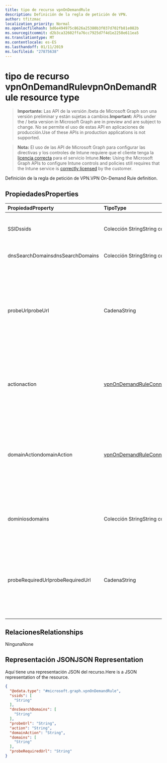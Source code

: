 ```yaml
---
title: tipo de recurso vpnOnDemandRule
description: Definición de la regla de petición de VPN.
author: tfitzmac
localization_priority: Normal
ms.openlocfilehash: bd6e494975c8626a25380b3f037d702fb81e082b
ms.sourcegitcommit: d2b3ca32602ffa76cc7925d7f4d1e2258e611ea5
ms.translationtype: MT
ms.contentlocale: es-ES
ms.lasthandoff: 01/11/2019
ms.locfileid: "27875638"
---
```

# <a name="vpnondemandrule-resource-type"></a><span data-ttu-id="c16d6-103">tipo de recurso vpnOnDemandRule</span><span class="sxs-lookup"><span data-stu-id="c16d6-103">vpnOnDemandRule resource type</span></span>

> <span data-ttu-id="c16d6-104">**Importante:** Las API de la versión /beta de Microsoft Graph son una versión preliminar y están sujetas a cambios.</span><span class="sxs-lookup"><span data-stu-id="c16d6-104">**Important:** APIs under the / beta version in Microsoft Graph are in preview and are subject to change.</span></span> <span data-ttu-id="c16d6-105">No se permite el uso de estas API en aplicaciones de producción.</span><span class="sxs-lookup"><span data-stu-id="c16d6-105">Use of these APIs in production applications is not supported.</span></span>

> <span data-ttu-id="c16d6-106">**Nota:** El uso de las API de Microsoft Graph para configurar las directivas y los controles de Intune requiere que el cliente tenga la [licencia correcta](https://go.microsoft.com/fwlink/?linkid=839381) para el servicio Intune.</span><span class="sxs-lookup"><span data-stu-id="c16d6-106">**Note:** Using the Microsoft Graph APIs to configure Intune controls and policies still requires that the Intune service is [correctly licensed](https://go.microsoft.com/fwlink/?linkid=839381) by the customer.</span></span>

<span data-ttu-id="c16d6-107">Definición de la regla de petición de VPN.</span><span class="sxs-lookup"><span data-stu-id="c16d6-107">VPN On-Demand Rule definition.</span></span>
## <a name="properties"></a><span data-ttu-id="c16d6-108">Propiedades</span><span class="sxs-lookup"><span data-stu-id="c16d6-108">Properties</span></span>
|<span data-ttu-id="c16d6-109">Propiedad</span><span class="sxs-lookup"><span data-stu-id="c16d6-109">Property</span></span>|<span data-ttu-id="c16d6-110">Tipo</span><span class="sxs-lookup"><span data-stu-id="c16d6-110">Type</span></span>|<span data-ttu-id="c16d6-111">Description</span><span class="sxs-lookup"><span data-stu-id="c16d6-111">Description</span></span>|
|:---|:---|:---|
|<span data-ttu-id="c16d6-112">SSID</span><span class="sxs-lookup"><span data-stu-id="c16d6-112">ssids</span></span>|<span data-ttu-id="c16d6-113">Colección String</span><span class="sxs-lookup"><span data-stu-id="c16d6-113">String collection</span></span>|<span data-ttu-id="c16d6-114">Servicio de red establece identificadores (SSID).</span><span class="sxs-lookup"><span data-stu-id="c16d6-114">Network Service Set Identifiers (SSIDs).</span></span>|
|<span data-ttu-id="c16d6-115">dnsSearchDomains</span><span class="sxs-lookup"><span data-stu-id="c16d6-115">dnsSearchDomains</span></span>|<span data-ttu-id="c16d6-116">Colección String</span><span class="sxs-lookup"><span data-stu-id="c16d6-116">String collection</span></span>|<span data-ttu-id="c16d6-117">Dominios de búsqueda DNS.</span><span class="sxs-lookup"><span data-stu-id="c16d6-117">DNS Search Domains.</span></span>|
|<span data-ttu-id="c16d6-118">probeUrl</span><span class="sxs-lookup"><span data-stu-id="c16d6-118">probeUrl</span></span>|<span data-ttu-id="c16d6-119">Cadena</span><span class="sxs-lookup"><span data-stu-id="c16d6-119">String</span></span>|<span data-ttu-id="c16d6-120">Una dirección URL de sondeo.</span><span class="sxs-lookup"><span data-stu-id="c16d6-120">A URL to probe.</span></span> <span data-ttu-id="c16d6-121">Si esta dirección URL es correctamente se capturaron (que devuelve un código de estado HTTP 200) sin el redireccionamiento, coincide esta regla.</span><span class="sxs-lookup"><span data-stu-id="c16d6-121">If this URL is successfully fetched (returning a 200 HTTP status code) without redirection, this rule matches.</span></span>|
|<span data-ttu-id="c16d6-122">action</span><span class="sxs-lookup"><span data-stu-id="c16d6-122">action</span></span>|[<span data-ttu-id="c16d6-123">vpnOnDemandRuleConnectionAction</span><span class="sxs-lookup"><span data-stu-id="c16d6-123">vpnOnDemandRuleConnectionAction</span></span>](../resources/intune-deviceconfig-vpnondemandruleconnectionaction.md)|<span data-ttu-id="c16d6-124">Acción.</span><span class="sxs-lookup"><span data-stu-id="c16d6-124">Action.</span></span> <span data-ttu-id="c16d6-125">Los valores posibles son: `connect`, `evaluateConnection`, `ignore` y `disconnect`.</span><span class="sxs-lookup"><span data-stu-id="c16d6-125">Possible values are: `connect`, `evaluateConnection`, `ignore`, `disconnect`.</span></span>|
|<span data-ttu-id="c16d6-126">domainAction</span><span class="sxs-lookup"><span data-stu-id="c16d6-126">domainAction</span></span>|[<span data-ttu-id="c16d6-127">vpnOnDemandRuleConnectionDomainAction</span><span class="sxs-lookup"><span data-stu-id="c16d6-127">vpnOnDemandRuleConnectionDomainAction</span></span>](../resources/intune-deviceconfig-vpnondemandruleconnectiondomainaction.md)|<span data-ttu-id="c16d6-128">Acción de dominio (sólo se aplica cuando la acción es evaluar la conexión).</span><span class="sxs-lookup"><span data-stu-id="c16d6-128">Domain Action (Only applicable when Action is evaluate connection).</span></span> <span data-ttu-id="c16d6-129">Los valores posibles son: `connectIfNeeded` y `neverConnect`.</span><span class="sxs-lookup"><span data-stu-id="c16d6-129">Possible values are: `connectIfNeeded`, `neverConnect`.</span></span>|
|<span data-ttu-id="c16d6-130">dominios</span><span class="sxs-lookup"><span data-stu-id="c16d6-130">domains</span></span>|<span data-ttu-id="c16d6-131">Colección String</span><span class="sxs-lookup"><span data-stu-id="c16d6-131">String collection</span></span>|<span data-ttu-id="c16d6-132">Dominios (solo se aplica cuando la acción es evaluar la conexión).</span><span class="sxs-lookup"><span data-stu-id="c16d6-132">Domains (Only applicable when Action is evaluate connection).</span></span>|
|<span data-ttu-id="c16d6-133">probeRequiredUrl</span><span class="sxs-lookup"><span data-stu-id="c16d6-133">probeRequiredUrl</span></span>|<span data-ttu-id="c16d6-134">Cadena</span><span class="sxs-lookup"><span data-stu-id="c16d6-134">String</span></span>|<span data-ttu-id="c16d6-135">Sondeo obligatorio Url (solo se aplica cuando la acción es evaluar la conexión y DomainAction es conectar si es necesario).</span><span class="sxs-lookup"><span data-stu-id="c16d6-135">Probe Required Url (Only applicable when Action is evaluate connection and DomainAction is connect if needed).</span></span>|

## <a name="relationships"></a><span data-ttu-id="c16d6-136">Relaciones</span><span class="sxs-lookup"><span data-stu-id="c16d6-136">Relationships</span></span>
<span data-ttu-id="c16d6-137">Ninguna</span><span class="sxs-lookup"><span data-stu-id="c16d6-137">None</span></span>
## <a name="json-representation"></a><span data-ttu-id="c16d6-138">Representación JSON</span><span class="sxs-lookup"><span data-stu-id="c16d6-138">JSON Representation</span></span>
<span data-ttu-id="c16d6-139">Aquí tiene una representación JSON del recurso.</span><span class="sxs-lookup"><span data-stu-id="c16d6-139">Here is a JSON representation of the resource.</span></span>
<!-- {
  "blockType": "resource",
  "@odata.type": "microsoft.graph.vpnOnDemandRule"
}
-->
``` json
{
  "@odata.type": "#microsoft.graph.vpnOnDemandRule",
  "ssids": [
    "String"
  ],
  "dnsSearchDomains": [
    "String"
  ],
  "probeUrl": "String",
  "action": "String",
  "domainAction": "String",
  "domains": [
    "String"
  ],
  "probeRequiredUrl": "String"
}
```





